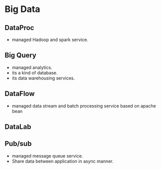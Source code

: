 # Big Data

## DataProc

- managed Hadoop and spark service.

## Big Query

- managed analytics.
- its a kind of database.
- its data warehousing services.

## DataFlow

- managed data stream and batch processing service based on apache bean

## DataLab

## Pub/sub

- managed message queue service.
- Share data between application in async manner.
